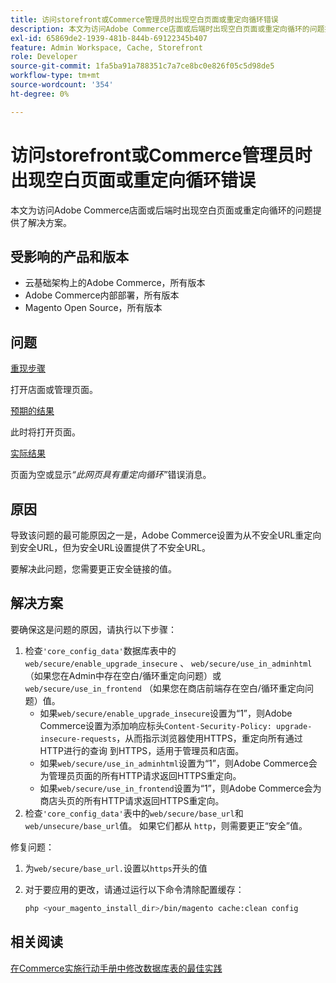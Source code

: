 ```yaml
---
title: 访问storefront或Commerce管理员时出现空白页面或重定向循环错误
description: 本文为访问Adobe Commerce店面或后端时出现空白页面或重定向循环的问题提供了解决方案。
exl-id: 65869de2-1939-481b-844b-69122345b407
feature: Admin Workspace, Cache, Storefront
role: Developer
source-git-commit: 1fa5ba91a788351c7a7ce8bc0e826f05c5d98de5
workflow-type: tm+mt
source-wordcount: '354'
ht-degree: 0%

---
```


# 访问storefront或Commerce管理员时出现空白页面或重定向循环错误

本文为访问Adobe Commerce店面或后端时出现空白页面或重定向循环的问题提供了解决方案。

## 受影响的产品和版本

* 云基础架构上的Adobe Commerce，所有版本
* Adobe Commerce内部部署，所有版本
* Magento Open Source，所有版本

## 问题

<u>重现步骤</u>

打开店面或管理页面。

<u>预期的结果</u>

此时将打开页面。

<u>实际结果</u>

页面为空或显示&#x200B;*“此网页具有重定向循环”*&#x200B;错误消息。

## 原因

导致该问题的最可能原因之一是，Adobe Commerce设置为从不安全URL重定向到安全URL，但为安全URL设置提供了不安全URL。

要解决此问题，您需要更正安全链接的值。

## 解决方案

要确保这是问题的原因，请执行以下步骤：

1. 检查`'core_config_data'`数据库表中的`web/secure/enable_upgrade_insecure` 、 `web/secure/use_in_adminhtml` （如果您在Admin中存在空白/循环重定向问题）或`web/secure/use_in_frontend` （如果您在商店前端存在空白/循环重定向问题）值。
   * 如果`web/secure/enable_upgrade_insecure`设置为“1”，则Adobe Commerce设置为添加响应标头`Content-Security-Policy: upgrade-insecure-requests`，从而指示浏览器使用HTTPS，重定向所有通过HTTP进行的查询
到HTTPS，适用于管理员和店面。
   * 如果`web/secure/use_in_adminhtml`设置为“1”，则Adobe Commerce会为管理员页面的所有HTTP请求返回HTTPS重定向。
   * 如果`web/secure/use_in_frontend`设置为“1”，则Adobe Commerce会为商店头页的所有HTTP请求返回HTTPS重定向。
1. 检查`'core_config_data'`表中的`web/secure/base_url`和`web/unsecure/base_url`值。 如果它们都从    `http`，则需要更正“安全”值。

修复问题：

1. 为`web/secure/base_url.`设置以`https`开头的值
1. 对于要应用的更改，请通过运行以下命令清除配置缓存：

   ```bash
   php <your_magento_install_dir>/bin/magento cache:clean config
   ```

## 相关阅读

[在Commerce实施行动手册中修改数据库表的最佳实践](https://experienceleague.adobe.com/zh-hans/docs/commerce-operations/implementation-playbook/best-practices/development/modifying-core-and-third-party-tables#why-adobe-recommends-avoiding-modifications)
